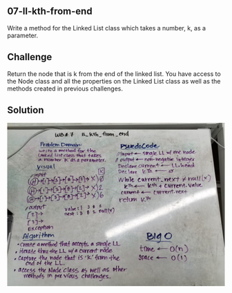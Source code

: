 ## 07-ll-kth-from-end
Write a method for the Linked List class which takes a number, k, as a parameter. 

## Challenge
Return the node that is k from the end of the linked list. You have access to the Node class and all the properties on the Linked List class as well as the methods created in previous challenges. ​

## Solution
![whiteboard](../../assets/LL-kth-from-end.jpg)